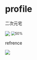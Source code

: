 # profile

二次元宅

  <img align="center" src="https://github-readme-stats.vercel.app/api/top-langs/?username=tearsforyears&layout=compact&hide=html,Tex,Jupyter Notebook,scss,vue,css&&bg_color=30,e96443,904e95&title_color=fff&text_color=fff" />

<img src="https://github-readme-stats.vercel.app/api?username=tearsforyears&amp;bg_color=30,e96443,904e95&amp;title_color=fff&amp;text_color=fff" alt="50%" style="zoom:80%;" />

refrence

<a href="https://github.com/anuraghazra/convoychat">
  <img align="center" src="https://github-readme-stats.vercel.app/api/pin/?username=tearsforyears&repo=note&&bg_color=30,e96443,904e95&title_color=fff&text_color=fff" /></a>

